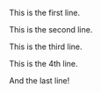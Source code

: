This is the first line.

This is the second line.

This is the third line.

This is the 4th line.

And the last line!
